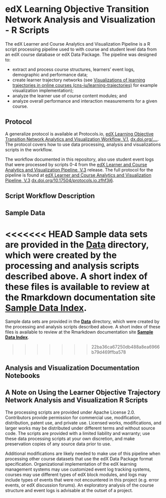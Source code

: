 # edX Learning Objective Transition Network Analysis and Visualization - R Scripts
The edX Learner and Course Analytics and Visualization Pipeline is a R script processing pipeline used to with course and student level data from an edX course database or edX Data Package. The pipeline was designed to:

* extract and process course structures, learners’ event logs, demographic and performance data;
* create learner trajectory networks (see [Visualizations of learning trajectories in online courses (cns-iu/learning-trajectories)](https://github.com/cns-iu/learning-trajectories) for example visualization implementation);
* analyze the learner use of course content modules; and
* analyze overall performance and interaction measurements for a given course.

## Protocol
A generalize protocol is available at Protocols.io, [edX Learning Objective Transition Network Analytics and Visualization Workflow, V.1](), [dx.doi.org/....](). The protocol covers how to use data processing, analysis and visualizations scripts in the workflow. 

The workflow documented in this repository, also use student event logs that were processed by scripts 0-4 from the [edX Learner and Course Analytics and Visualization Pipeline, V.3](https://github.com/cns-iu/edx-learnertrajectorynetpipeline/releases/tag/v0.3-alpha) release. The full protocol for the pipeline is found at [edX Learner and Course Analytics and Visualization Pipeline, V.3](https://www.protocols.io/view/edx-learner-and-course-analytics-and-visualization-zckf2uw) [dx.doi.org/10.17504/protocols.io.zfhf3j6](dx.doi.org/10.17504/protocols.io.zfhf3j6).

## Script Workflow Description


## Sample Data
<<<<<<< HEAD
Sample data sets are provided in the **[Data]()** directory, which were created by the processing and analysis scripts described above. A short index of these files is available to review at the Rmarkdown documentation site **[Sample Data Index](https://cns-iu.github.io/edx-learningObjective-trajectorynetwork/docs/index.html)**.
=======
Sample data sets are provided in the **[Data]()** directory, which were created by the processing and analysis scripts described above. A short index of these files is available to review at the Rmarkdown documentation site **[Sample Data Index](https://cns-iu.github.io/edx-learningObjective-trajectorynetwork/index.html)**.
>>>>>>> 22ba36ca67250db488a8ea6966b79d469ffba578


## Analysis and Visualization Documentation Notebooks


## A Note on Using the Learner Objective Trajectory Network Analysis and Visualization R Scripts
The processing scripts are provided under Apache License 2.0. Contributors provide permission for commercial use, modification, distribution, patent use, and private use.  Licensed works, modifications, and larger works may be distributed under different terms and without source code. The scripts are provided with a limited liability and warranty; use these data processing scripts at your own discretion, and make preservation copies of any source data prior to use.

Additional modifications are likely needed to make use of this pipeline when processing other course datasets that use the edX Data Package format specification. Organizational implementation of the edX learning management systems may use customized event log tracking systems, courses may use different types of edX block modules, and logs may include types of events that were not encountered in this project (e.g. error events, or edX discussion forums). An exploratory analysis of the course structure and event logs is advisable at the outset of a project.
